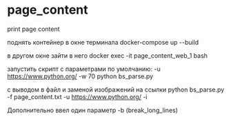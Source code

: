 # page_content
print page content

поднять контейнер в окне терминала
docker-compose up --build

в другом окне зайти в него
docker exec -it page_content_web_1 bash

запустить скрипт с параметрами по умолчанию: -u https://www.python.org/ -w 70 
python bs_parse.py

с выводом в файл и заменой изображений на ссылки
python bs_parse.py -f page_content.txt -u https://www.python.org/ -i

Дополнительно ввел один параметр -b (break_long_lines)
